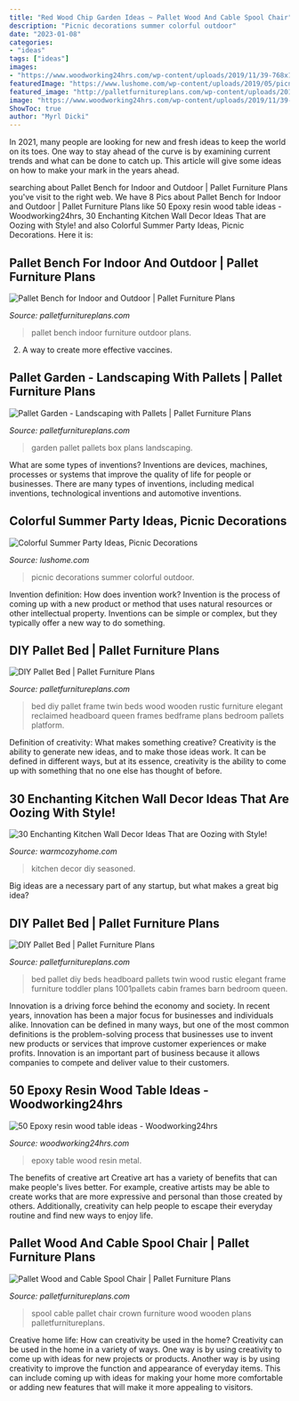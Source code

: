 ```yaml
---
title: "Red Wood Chip Garden Ideas ~ Pallet Wood And Cable Spool Chair"
description: "Picnic decorations summer colorful outdoor"
date: "2023-01-08"
categories:
- "ideas"
tags: ["ideas"]
images:
- "https://www.woodworking24hrs.com/wp-content/uploads/2019/11/39-768x1024.jpg"
featuredImage: "https://www.lushome.com/wp-content/uploads/2019/05/picnic-outdoor-decorations-summer-party-ideas-3.jpg"
featured_image: "http://palletfurnitureplans.com/wp-content/uploads/2014/01/pallet-bench-1.jpg"
image: "https://www.woodworking24hrs.com/wp-content/uploads/2019/11/39-768x1024.jpg"
ShowToc: true
author: "Myrl Dicki"
---
```



In 2021, many people are looking for new and fresh ideas to keep the world on its toes. One way to stay ahead of the curve is by examining current trends and what can be done to catch up. This article will give some ideas on how to make your mark in the years ahead.

	

		
searching about Pallet Bench for Indoor and Outdoor | Pallet Furniture Plans you've visit to the right web. We have 8 Pics about Pallet Bench for Indoor and Outdoor | Pallet Furniture Plans like 50 Epoxy resin wood table ideas - Woodworking24hrs, 30 Enchanting Kitchen Wall Decor Ideas That are Oozing with Style! and also Colorful Summer Party Ideas, Picnic Decorations. Here it is:
		
    
## Pallet Bench For Indoor And Outdoor | Pallet Furniture Plans

<img loading=lazy src="http://palletfurnitureplans.com/wp-content/uploads/2014/01/pallet-bench-1.jpg" onerror="this.onerror=null;this.src='https://tse4.mm.bing.net/th?id=OIP.fGy9tCllXcGggKQh_XqDmAHaJ6&amp;pid=15.1';" alt="Pallet Bench for Indoor and Outdoor | Pallet Furniture Plans">

_Source: palletfurnitureplans.com_

>pallet bench indoor furniture outdoor plans. 

	

2. A way to create more effective vaccines.

    
## Pallet Garden - Landscaping With Pallets | Pallet Furniture Plans

<img loading=lazy src="http://palletfurnitureplans.com/wp-content/uploads/2014/01/pallet-garden-10.jpg" onerror="this.onerror=null;this.src='https://tse3.mm.bing.net/th?id=OIP.EVrJGUnUzNLIhixPkRSXfwHaJ4&amp;pid=15.1';" alt="Pallet Garden - Landscaping with Pallets | Pallet Furniture Plans">

_Source: palletfurnitureplans.com_

>garden pallet pallets box plans landscaping. 

	

What are some types of inventions?
Inventions are devices, machines, processes or systems that improve the quality of life for people or businesses. There are many types of inventions, including medical inventions, technological inventions and automotive inventions.

    
## Colorful Summer Party Ideas, Picnic Decorations

<img loading=lazy src="https://www.lushome.com/wp-content/uploads/2019/05/picnic-outdoor-decorations-summer-party-ideas-3.jpg" onerror="this.onerror=null;this.src='https://tse1.mm.bing.net/th?id=OIP.kk2_3dwqErwalftsZzrLLwAAAA&amp;pid=15.1';" alt="Colorful Summer Party Ideas, Picnic Decorations">

_Source: lushome.com_

>picnic decorations summer colorful outdoor. 

	

Invention definition: How does invention work?
Invention is the process of coming up with a new product or method that uses natural resources or other intellectual property. Inventions can be simple or complex, but they typically offer a new way to do something.

    
## DIY Pallet Bed | Pallet Furniture Plans

<img loading=lazy src="http://palletfurnitureplans.com/wp-content/uploads/2014/11/diy-wooden-pallet-bed-frame.jpg" onerror="this.onerror=null;this.src='https://tse4.mm.bing.net/th?id=OIP.4C7W7cHpBtNsbo6WT5_LSQHaJ4&amp;pid=15.1';" alt="DIY Pallet Bed | Pallet Furniture Plans">

_Source: palletfurnitureplans.com_

>bed diy pallet frame twin beds wood wooden rustic furniture elegant reclaimed headboard queen frames bedframe plans bedroom pallets platform. 

	

Definition of creativity: What makes something creative?
Creativity is the ability to generate new ideas, and to make those ideas work. It can be defined in different ways, but at its essence, creativity is the ability to come up with something that no one else has thought of before.

    
## 30 Enchanting Kitchen Wall Decor Ideas That Are Oozing With Style!

<img loading=lazy src="http://www.bigdiyideas.com/wp-content/uploads/2016/03/This-kitchen-is-seasoned-with-Love.jpg" onerror="this.onerror=null;this.src='https://tse1.mm.bing.net/th?id=OIP.NPpVGCcsQtSYcZ3C-NCBcgHaLH&amp;pid=15.1';" alt="30 Enchanting Kitchen Wall Decor Ideas That are Oozing with Style!">

_Source: warmcozyhome.com_

>kitchen decor diy seasoned. 

	

Big ideas are a necessary part of any startup, but what makes a great big idea? 

    
## DIY Pallet Bed | Pallet Furniture Plans

<img loading=lazy src="http://palletfurnitureplans.com/wp-content/uploads/2014/11/rustic-pallet-bed-with-headboard.jpg" onerror="this.onerror=null;this.src='https://tse3.mm.bing.net/th?id=OIP.COgvZIcjm_76lQpMfqMxQQHaJ4&amp;pid=15.1';" alt="DIY Pallet Bed | Pallet Furniture Plans">

_Source: palletfurnitureplans.com_

>bed pallet diy beds headboard pallets twin wood rustic elegant frame furniture toddler plans 1001pallets cabin frames barn bedroom queen. 

	

Innovation is a driving force behind the economy and society. In recent years, innovation has been a major focus for businesses and individuals alike. Innovation can be defined in many ways, but one of the most common definitions is the problem-solving process that businesses use to invent new products or services that improve customer experiences or make profits. Innovation is an important part of business because it allows companies to compete and deliver value to their customers.

    
## 50 Epoxy Resin Wood Table Ideas - Woodworking24hrs

<img loading=lazy src="https://www.woodworking24hrs.com/wp-content/uploads/2019/11/39-768x1024.jpg" onerror="this.onerror=null;this.src='https://tse2.mm.bing.net/th?id=OIP.Y0rjjgx5AQzBpA8fELC9tAHaJ4&amp;pid=15.1';" alt="50 Epoxy resin wood table ideas - Woodworking24hrs">

_Source: woodworking24hrs.com_

>epoxy table wood resin metal. 

	

The benefits of creative art
Creative art has a variety of benefits that can make people's lives better. For example, creative artists may be able to create works that are more expressive and personal than those created by others. Additionally, creativity can help people to escape their everyday routine and find new ways to enjoy life.

    
## Pallet Wood And Cable Spool Chair | Pallet Furniture Plans

<img loading=lazy src="https://palletfurnitureplans.com/wp-content/uploads/2016/01/pallet-and-cable-spool-crown-chair.jpg" onerror="this.onerror=null;this.src='https://tse1.mm.bing.net/th?id=OIP.DIqoTQMmOpQ6SG0mw-jOVwHaNK&amp;pid=15.1';" alt="Pallet Wood and Cable Spool Chair | Pallet Furniture Plans">

_Source: palletfurnitureplans.com_

>spool cable pallet chair crown furniture wood wooden plans palletfurnitureplans. 

	

Creative home life: How can creativity be used in the home?
Creativity can be used in the home in a variety of ways. One way is by using creativity to come up with ideas for new projects or products. Another way is by using creativity to improve the function and appearance of everyday items. This can include coming up with ideas for making your home more comfortable or adding new features that will make it more appealing to visitors.

